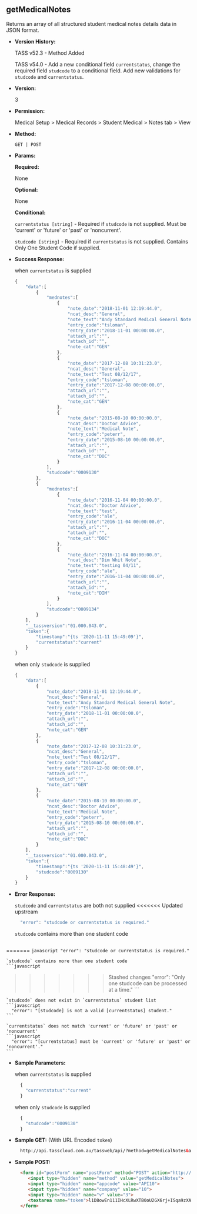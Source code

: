 **getMedicalNotes**
----
  Returns an array of all structured student medical notes details data in JSON format.
  
* **Version History:**

  TASS v52.3 - Method Added

  TASS v54.0 - Add a new conditional field `currentstatus`, change the required field `studcode` to a conditional field. Add new validations for `studcode` and `currentstatus`.

* **Version:**

  3

* **Permission:**

  Medical Setup > Medical Records > Student Medical > Notes tab > View

* **Method:**

  `GET | POST`
  
*  **Params:**

   **Required:**
 
   None

   **Optional:**

   None

   **Conditional:**

    `currentstatus [string]` - Required if `studcode` is not supplied. Must be 'current' or 'future' or 'past' or 'noncurrent'.

    `studcode [string]` - Required if `currentstatus` is not supplied. Contains Only One Student Code if supplied.

* **Success Response:**

    when `currentstatus` is supplied
    ```javascript
    {
        "data":[
            {
                "mednotes":[
                    {
                        "note_date":"2018-11-01 12:19:44.0",
                        "ncat_desc":"General",
                        "note_text":"Andy Standard Medical General Note",
                        "entry_code":"tsloman",
                        "entry_date":"2018-11-01 00:00:00.0",
                        "attach_url":"",
                        "attach_id":"",
                        "note_cat":"GEN"
                    },
                    {
                        "note_date":"2017-12-08 10:31:23.0",
                        "ncat_desc":"General",
                        "note_text":"Test 08/12/17",
                        "entry_code":"tsloman",
                        "entry_date":"2017-12-08 00:00:00.0",
                        "attach_url":"",
                        "attach_id":"",
                        "note_cat":"GEN"
                    },
                    {
                        "note_date":"2015-08-10 00:00:00.0",
                        "ncat_desc":"Doctor Advice",
                        "note_text":"Medical Note",
                        "entry_code":"peterr",
                        "entry_date":"2015-08-10 00:00:00.0",
                        "attach_url":"",
                        "attach_id":"",
                        "note_cat":"DOC"
                    }
                ],
                "studcode":"0009130"
            },
            {
                "mednotes":[
                    {
                        "note_date":"2016-11-04 00:00:00.0",
                        "ncat_desc":"Doctor Advice",
                        "note_text":"test",
                        "entry_code":"ale",
                        "entry_date":"2016-11-04 00:00:00.0",
                        "attach_url":"",
                        "attach_id":"",
                        "note_cat":"DOC"
                    },
                    {
                        "note_date":"2016-11-04 00:00:00.0",
                        "ncat_desc":"Dim Whit Note",
                        "note_text":"testing 04/11",
                        "entry_code":"ale",
                        "entry_date":"2016-11-04 00:00:00.0",
                        "attach_url":"",
                        "attach_id":"",
                        "note_cat":"DIM"
                    }
                ],
                "studcode":"0009134"
            }
        ],
        "__tassversion":"01.000.043.0",
        "token":{
            "timestamp":"{ts '2020-11-11 15:49:09'}",
            "currentstatus":"current"
        }
    }
    ```

    when only `studcode` is supplied
    ```javascript
    {
        "data":[
            {
                "note_date":"2018-11-01 12:19:44.0",
                "ncat_desc":"General",
                "note_text":"Andy Standard Medical General Note",
                "entry_code":"tsloman",
                "entry_date":"2018-11-01 00:00:00.0",
                "attach_url":"",
                "attach_id":"",
                "note_cat":"GEN"
            },
            {
                "note_date":"2017-12-08 10:31:23.0",
                "ncat_desc":"General",
                "note_text":"Test 08/12/17",
                "entry_code":"tsloman",
                "entry_date":"2017-12-08 00:00:00.0",
                "attach_url":"",
                "attach_id":"",
                "note_cat":"GEN"
            },
            {
                "note_date":"2015-08-10 00:00:00.0",
                "ncat_desc":"Doctor Advice",
                "note_text":"Medical Note",
                "entry_code":"peterr",
                "entry_date":"2015-08-10 00:00:00.0",
                "attach_url":"",
                "attach_id":"",
                "note_cat":"DOC"
            }
        ],
        "__tassversion":"01.000.043.0",
        "token":{
            "timestamp":"{ts '2020-11-11 15:48:49'}",
            "studcode":"0009130"
        }
    }
    ```
 
* **Error Response:**

    `studcode` and `currentstatus` are both not supplied
<<<<<<< Updated upstream
    ```javascript
      "error": "studcode or currentstatus is required."
    ```

    `studcode` contains more than one student code
    ```javascript
=======
    ```javascript
      "error": "studcode or currentstatus is required."
    ```

    `studcode` contains more than one student code
    ```javascript
>>>>>>> Stashed changes
      "error": "Only one studcode can be processed at a time."
    ```

    `studcode` does not exist in `currentstatus` student list
    ```javascript
      "error": "[studcode] is not a valid [currentstatus] student."
    ```

    `currentstatus` does not match 'current' or 'future' or 'past' or 'noncurrent'
    ```javascript
      "error": "[currentstatus] must be 'current' or 'future' or 'past' or 'noncurrent'."
    ```

* **Sample Parameters:**

    when `currentstatus` is supplied
  ```javascript
    {
      "currentstatus":"current"
    }
  ```

    when only `studcode` is supplied
  ```javascript
    {
      "studcode":"0009130"
    }
  ```

* **Sample GET:** (With URL Encoded `token`)

  ```HTML
    http://api.tasscloud.com.au/tassweb/api/?method=getMedicalNotes&appcode=API10&company=10&v=3&token=l1D8owEn111IHcXLRwXTB0oU2GX6rj%2BISqa9zXA8We3J3mwgjW5pdUvFK3%2FIZ4mJ4bMyfKTmEoup%2B3tTE9GeLQ%3D%3D
  ```
  
* **Sample POST:**

  ```HTML
    <form id="postForm" name="postForm" method="POST" action="http://api.tasscloud.com.au/tassweb/api/">
       <input type="hidden" name="method" value="getMedicalNotes">
       <input type="hidden" name="appcode" value="API10">
       <input type="hidden" name="company" value="10">
       <input type="hidden" name="v" value="3">
       <textarea name="token">l1D8owEn111IHcXLRwXTB0oU2GX6rj+ISqa9zXA8We3J3mwgjW5pdUvFK3/IZ4mJ4bMyfKTmEoup+3tTE9GeLQ==</textarea>
    </form>
  ```